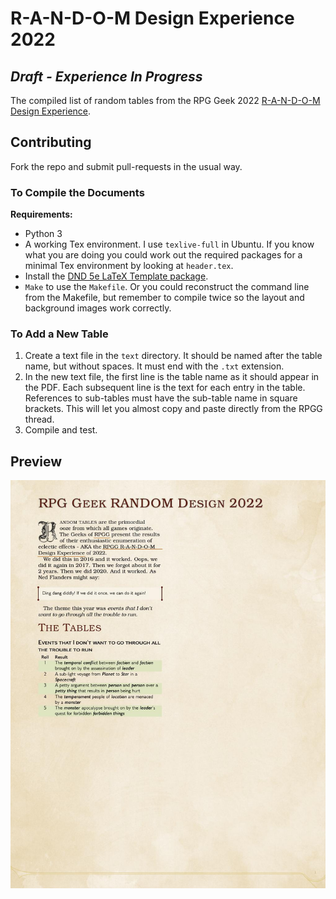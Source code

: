 # R-A-N-D-O-M Design Experience 2022

## *Draft - Experience In Progress*

The compiled list of random tables from the RPG Geek 2022 [R-A-N-D-O-M Design
Experience](https://rpggeek.com/thread/2942480/2022-r-n-d-o-m-design-experience).

## Contributing

Fork the repo and submit pull-requests in the usual way.

### To Compile the Documents

**Requirements:**

* Python 3
* A working Tex environment. I use `texlive-full` in Ubuntu. If you know
what you are doing you could work out the required packages for a minimal Tex
environment by looking at `header.tex`.
* Install the [DND 5e LaTeX Template
package](https://github.com/rpgtex/DND-5e-LaTeX-Template).
* `Make` to use the `Makefile`. Or you could reconstruct the
command line from the Makefile, but remember to compile twice so the layout
and background images work correctly.

### To Add a New Table

1. Create a text file in the `text` directory. It should be named after the
   table name, but without spaces. It must end with the `.txt` extension.
2. In the new text file, the first line is the table name as it should appear in
   the PDF. Each subsequent line is the text for each entry in the table.
   References to sub-tables must have the sub-table name in square brackets.
   This will let you almost copy and paste directly from the RPGG thread.
3. Compile and test.

## Preview

![Preview image of the first page from the PDF](./preview.jpg)
